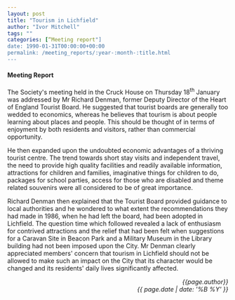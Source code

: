 ```yaml
---
layout: post
title: "Tourism in Lichfield"
author: "Ivor Mitchell"
tags: ""
categories: [“Meeting report"]
date: 1990-01-31T00:00:00+00:00
permalink: /meeting_reports/:year-:month-:title.html
---
```

#### Meeting Report ####

The Society's meeting held in the Cruck House on Thursday 18<sup>th</sup> January was addressed by Mr Richard Denman, former Deputy Director of the Heart of England Tourist Board. He suggested that tourist boards are generally too wedded to economics, whereas he believes that tourism is about people learning about places and people. This should be thought of in terms of enjoyment by both residents and visitors, rather than commercial opportunity. 

He then expanded upon the undoubted economic advantages of a thriving tourist centre. The trend towards short stay visits and independent travel, the need to provide high quality facilities and readily available information, attractions for children and families, imaginative things for children to do, packages for school parties, access for those who are disabled and theme related souvenirs were all considered to be of great importance. 

Richard Denman then explained that the Tourist Board provided guidance to local authorities and he wondered to what extent the recommendations they had made in 1986, when he had left the board, had been adopted in Lichfield. The question time which followed revealed a lack of enthusiasm for contrived attractions and the relief that had been felt when suggestions for a Caravan Site in Beacon Park and a Military Museum in the Library building had not been imposed upon the City. Mr Denman clearly appreciated members' concern that tourism in Lichfield should not be allowed to make such an impact on the City that its character would be changed and its residents' daily lives significantly affected. 

<p align="right"><i> {{page.author}} <br> {{ page.date | date: '%B %Y' }} </i></p>

